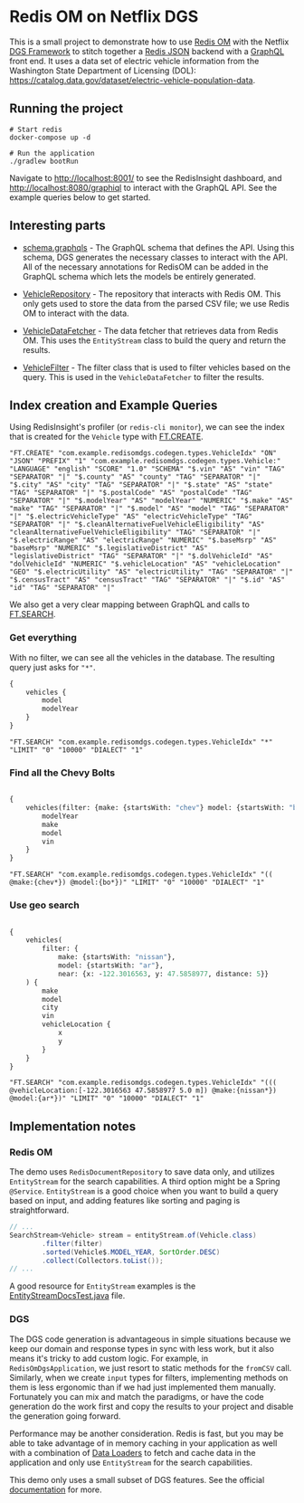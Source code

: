 # Redis OM on Netflix DGS

This is a small project to demonstrate how to use [Redis OM](https://github.com/redis/redis-om-spring) with the Netflix
[DGS Framework](https://netflix.github.io/dgs/) to stitch together
a [Redis JSON](https://github.com/RedisJSON/RedisJSON) backend
with a [GraphQL](https://graphql.org/) front end. It uses a data set of electric vehicle information from the Washington
State Department of Licensing (DOL):
<https://catalog.data.gov/dataset/electric-vehicle-population-data>.

## Running the project

```shell
# Start redis 
docker-compose up -d

# Run the application
./gradlew bootRun
```

Navigate to <http://localhost:8001/> to see the RedisInsight dashboard, and <http://localhost:8080/graphiql> to interact
with the GraphQL API. See the example queries below to get started.

## Interesting parts

- [schema.graphqls](src/main/resources/schema/schema.graphqls) - The GraphQL schema that defines the API. Using this
  schema, DGS generates the necessary classes to interact with the API. All of the necessary annotations for RedisOM
  can be added in the GraphQL schema which lets the models be entirely generated.

- [VehicleRepository](src/main/java/com/example/redisomdgs/repositories/VehicleRepository.java) - The repository that
  interacts with Redis OM. This only gets used to store the data from the parsed CSV file; we use Redis OM to interact
  with the data.

- [VehicleDataFetcher](src/main/java/com/example/redisomdgs/datafetchers/VehicleDataFetcher.java) - The data fetcher
  that retrieves data from Redis OM. This uses the `EntityStream` class to build the query and return the results.

- [VehicleFilter](src/main/java/com/example/redisomdgs/filters/VehicleFilter.java) - The filter class that is used to
  filter vehicles based on the query. This is used in the `VehicleDataFetcher` to filter the results.

## Index creation and Example Queries

Using RedisInsight's profiler (or `redis-cli monitor`), we can see the index that is created for the `Vehicle` type with
[FT.CREATE](https://redis.io/docs/latest/commands/ft.create/).

```redis
"FT.CREATE" "com.example.redisomdgs.codegen.types.VehicleIdx" "ON" "JSON" "PREFIX" "1" "com.example.redisomdgs.codegen.types.Vehicle:" "LANGUAGE" "english" "SCORE" "1.0" "SCHEMA" "$.vin" "AS" "vin" "TAG" "SEPARATOR" "|" "$.county" "AS" "county" "TAG" "SEPARATOR" "|" "$.city" "AS" "city" "TAG" "SEPARATOR" "|" "$.state" "AS" "state" "TAG" "SEPARATOR" "|" "$.postalCode" "AS" "postalCode" "TAG" "SEPARATOR" "|" "$.modelYear" "AS" "modelYear" "NUMERIC" "$.make" "AS" "make" "TAG" "SEPARATOR" "|" "$.model" "AS" "model" "TAG" "SEPARATOR" "|" "$.electricVehicleType" "AS" "electricVehicleType" "TAG" "SEPARATOR" "|" "$.cleanAlternativeFuelVehicleEligibility" "AS" "cleanAlternativeFuelVehicleEligibility" "TAG" "SEPARATOR" "|" "$.electricRange" "AS" "electricRange" "NUMERIC" "$.baseMsrp" "AS" "baseMsrp" "NUMERIC" "$.legislativeDistrict" "AS" "legislativeDistrict" "TAG" "SEPARATOR" "|" "$.dolVehicleId" "AS" "dolVehicleId" "NUMERIC" "$.vehicleLocation" "AS" "vehicleLocation" "GEO" "$.electricUtility" "AS" "electricUtility" "TAG" "SEPARATOR" "|" "$.censusTract" "AS" "censusTract" "TAG" "SEPARATOR" "|" "$.id" "AS" "id" "TAG" "SEPARATOR" "|"
```

We also get a very clear mapping between GraphQL and calls
to [FT.SEARCH](https://redis.io/docs/latest/commands/ft.search/).

### Get everything

With no filter, we can see all the vehicles in the database. The resulting query just asks for `"*"`.

```graphql
{
    vehicles {
        model
        modelYear
    }
}
```

```redis
"FT.SEARCH" "com.example.redisomdgs.codegen.types.VehicleIdx" "*" "LIMIT" "0" "10000" "DIALECT" "1"
```

### Find all the Chevy Bolts

```graphql

{
    vehicles(filter: {make: {startsWith: "chev"} model: {startsWith: "bo"}} ) {
        modelYear
        make
        model
        vin
    }
}
```

```redis
"FT.SEARCH" "com.example.redisomdgs.codegen.types.VehicleIdx" "(( @make:{chev*}) @model:{bo*})" "LIMIT" "0" "10000" "DIALECT" "1"
```

### Use geo search

```graphql

{
    vehicles(
        filter: {
            make: {startsWith: "nissan"},
            model: {startsWith: "ar"},
            near: {x: -122.3016563, y: 47.5858977, distance: 5}}
    ) {
        make
        model
        city
        vin
        vehicleLocation {
            x
            y
        }
    }
}
```

```redis
"FT.SEARCH" "com.example.redisomdgs.codegen.types.VehicleIdx" "((( @vehicleLocation:[-122.3016563 47.5858977 5.0 m]) @make:{nissan*}) @model:{ar*})" "LIMIT" "0" "10000" "DIALECT" "1"
```

## Implementation notes

### Redis OM

The demo uses `RedisDocumentRepository` to save data only, and utilizes `EntityStream` for the search capabilities.
A third option might be a Spring `@Service`. `EntityStream` is a good choice when you want to build a query based on
input, and adding features like sorting and paging is straightforward.

```java
// ...
SearchStream<Vehicle> stream = entityStream.of(Vehicle.class)
        .filter(filter)
        .sorted(Vehicle$.MODEL_YEAR, SortOrder.DESC)
        .collect(Collectors.toList());
// ... 
```

A good resource for `EntityStream` examples is
the [EntityStreamDocsTest.java](https://github.com/redis/redis-om-spring/blob/main/redis-om-spring/src/test/java/com/redis/om/spring/search/stream/EntityStreamDocsTest.java)
file.

### DGS

The DGS code generation is advantageous in simple situations because we keep our domain and response types in sync with
less work, but it also means it's tricky to add custom logic. For example, in `RedisOmDgsApplication`, we just resort to
static methods for the `fromCSV` call. Similarly, when we create `input` types for filters, implementing methods on them
is less ergonomic than if we had just implemented them manually. Fortunately you can mix and match the paradigms, or
have the code generation do the work first and copy the results to your project and disable the generation going
forward.

Performance may be another consideration. Redis is fast, but you may be able to take advantage of
in memory caching in your application as well with a combination
of [Data Loaders](https://netflix.github.io/dgs/data-loaders) to fetch and cache data in the application
and only use `EntityStream` for the search capabilities.

This demo only uses a small subset of DGS features. See the official [documentation](https://netflix.github.io/dgs/)
for more.

